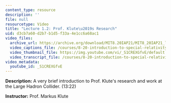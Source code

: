 ```yaml
---
content_type: resource
description: ''
file: null
resourcetype: Video
title: "Lecture 1.2: Prof. Klute\u2019s Research"
uid: d3cb7a60-d2b7-b1d5-f33a-4e1cc6a68ac1
video_files:
  archive_url: https://archive.org/download/MIT8.20IAP21/MIT8_20IAP21_lec01-2_300k.mp4
  video_captions_file: /courses/8-20-introduction-to-special-relativity-january-iap-2021/e839f71a7d4a51ab8d4fdab119b741d7_S1CREXGfvE.vtt
  video_thumbnail_file: https://img.youtube.com/vi/_S1CREXGfvE/default.jpg
  video_transcript_file: /courses/8-20-introduction-to-special-relativity-january-iap-2021/1adcb1e8cb1c87c50c138e3f77f0c006_S1CREXGfvE.pdf
video_metadata:
  youtube_id: _S1CREXGfvE
---
```


**Description:** A very brief introduction to Prof. Klute's research and work at the Large Hadron Collider. (13:22)

**Instructor:** Prof. Markus Klute